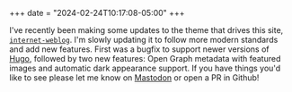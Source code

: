 +++
date = "2024-02-24T10:17:08-05:00"
+++

I've recently been making some updates to the theme that drives this site, [`internet-weblog`](https://github.com/jnjosh/internet-weblog). I'm slowly updating it to follow more modern standards and add new features. First was a bugfix to support newer versions of [Hugo](https://gohugo.io), followed by two new features: Open Graph metadata with featured images and automatic dark appearance support. If you have things you'd like to see please let me know on [Mastodon](https://mastodon.social/@jnjosh) or open a PR in Github!